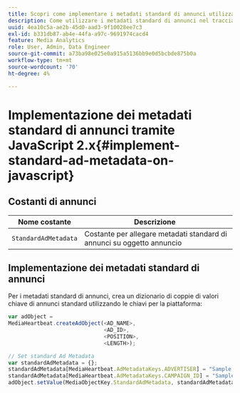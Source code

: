 ```yaml
---
title: Scopri come implementare i metadati standard di annunci utilizzando JavaScript 2.x
description: Come utilizzare i metadati standard di annunci nel tracciamento degli annunci in un browser utilizzando le app JavaScript 2.x.
uuid: 4ea10c5a-ae2b-45d0-aad3-9f10028ee7c3
exl-id: b331db87-ab4e-44fa-a97c-9691974cacd4
feature: Media Analytics
role: User, Admin, Data Engineer
source-git-commit: a73ba98e025e0a915a5136bb9e0d5bcbde875b0a
workflow-type: tm+mt
source-wordcount: '70'
ht-degree: 4%

---
```


# Implementazione dei metadati standard di annunci tramite JavaScript 2.x{#implement-standard-ad-metadata-on-javascript}

## Costanti di annunci

| Nome costante | Descrizione   |
|---|---|
| `StandardAdMetadata` | Costante per allegare metadati standard di annunci su oggetto annuncio |

## Implementazione dei metadati standard di annunci

Per i metadati standard di annunci, crea un dizionario di coppie di valori chiave di annunci standard utilizzando le chiavi per la piattaforma:

```js
var adObject =  
MediaHeartbeat.createAdObject(<AD_NAME>,  
                              <AD_ID>,  
                              <POSITION>,  
                              <LENGTH>);

// Set standard Ad Metadata
var standardAdMetadata = {};
standardAdMetadata[MediaHeartbeat.AdMetadataKeys.ADVERTISER] = "Sample Advertiser";
standardAdMetadata[MediaHeartbeat.AdMetadataKeys.CAMPAIGN_ID] = "Sample Campaign";
adObject.setValue(MediaObjectKey.StandardAdMetadata, standardAdMetadata);
```
